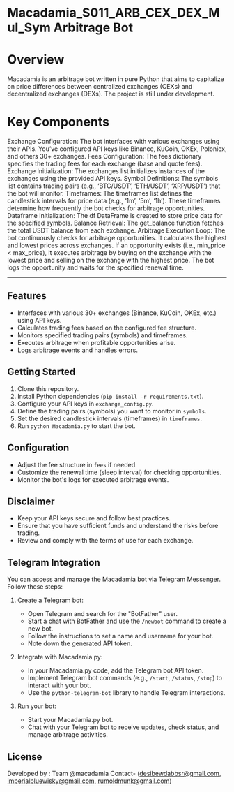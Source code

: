 # Macadamia_S011_ARB_CEX_DEX_Mul_Sym Arbitrage Bot

# Overview

Macadamia is an arbitrage bot written in pure Python that aims to capitalize on price differences between centralized exchanges (CEXs) and decentralized exchanges (DEXs). The project is still under development.

# Key Components

Exchange Configuration: The bot interfaces with various exchanges using their APIs. You’ve configured API keys  like Binance, KuCoin, OKEx, Poloniex, and others 30+ exchanges.
Fees Configuration: The fees dictionary specifies the trading fees for each exchange (base and quote fees).
Exchange Initialization: The exchanges list initializes instances of the exchanges using the provided API keys.
Symbol Definitions: The symbols list contains trading pairs (e.g., ‘BTC/USDT’, ‘ETH/USDT’, ‘XRP/USDT’) that the bot will monitor.
Timeframes: The timeframes list defines the candlestick intervals for price data (e.g., ‘1m’, ‘5m’, ‘1h’). These timeframes determine how frequently the bot checks for arbitrage opportunities.
Dataframe Initialization: The df DataFrame is created to store price data for the specified symbols.
Balance Retrieval: The get_balance function fetches the total USDT balance from each exchange.
Arbitrage Execution Loop:
The bot continuously checks for arbitrage opportunities.
It calculates the highest and lowest prices across exchanges.
If an opportunity exists (i.e., min_price < max_price), it executes arbitrage by buying on the exchange with the lowest price and selling on the exchange with the highest price.
The bot logs the opportunity and waits for the specified renewal time.

-------------------------------------------------------------------

## Features

- Interfaces with various 30+ exchanges (Binance, KuCoin, OKEx, etc.) using API keys.
- Calculates trading fees based on the configured fee structure.
- Monitors specified trading pairs (symbols) and timeframes.
- Executes arbitrage when profitable opportunities arise.
- Logs arbitrage events and handles errors.

## Getting Started

1. Clone this repository.
2. Install Python dependencies (`pip install -r requirements.txt`).
3. Configure your API keys in `exchange_config.py`.
4. Define the trading pairs (symbols) you want to monitor in `symbols`.
5. Set the desired candlestick intervals (timeframes) in `timeframes`.
6. Run `python Macadamia.py` to start the bot.

## Configuration

- Adjust the fee structure in `fees` if needed.
- Customize the renewal time (sleep interval) for checking opportunities.
- Monitor the bot's logs for executed arbitrage events.

## Disclaimer

- Keep your API keys secure and follow best practices.
- Ensure that you have sufficient funds and understand the risks before trading.
- Review and comply with the terms of use for each exchange.


## Telegram Integration

You can access and manage the Macadamia bot via Telegram Messenger. Follow these steps:

1. Create a Telegram bot:
   - Open Telegram and search for the "BotFather" user.
   - Start a chat with BotFather and use the `/newbot` command to create a new bot.
   - Follow the instructions to set a name and username for your bot.
   - Note down the generated API token.

2. Integrate with Macadamia.py:
   - In your Macadamia.py code, add the Telegram bot API token.
   - Implement Telegram bot commands (e.g., `/start`, `/status`, `/stop`) to interact with your bot.
   - Use the `python-telegram-bot` library to handle Telegram interactions.

3. Run your bot:
   - Start your Macadamia.py bot.
   - Chat with your Telegram bot to receive updates, check status, and manage arbitrage activities.

## License
Developed by : Team @macadamia 
Contact- (desibewdabbsr@gmail.com, 
imperialbluewisky@gmail.com, 
rumoldmunk@gmail.com)
